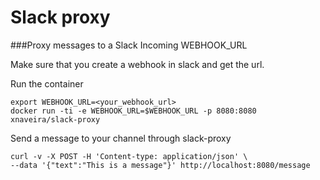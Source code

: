 # Slack proxy

###Proxy messages to a Slack Incoming WEBHOOK_URL

Make sure that you create a webhook in slack and get the url.

Run the container

```
export WEBHOOK_URL=<your_webhook_url>
docker run -ti -e WEBHOOK_URL=$WEBHOOK_URL -p 8080:8080 xnaveira/slack-proxy
```

Send a message to your channel through slack-proxy

```
curl -v -X POST -H 'Content-type: application/json' \
--data '{"text":"This is a message"}' http://localhost:8080/message
